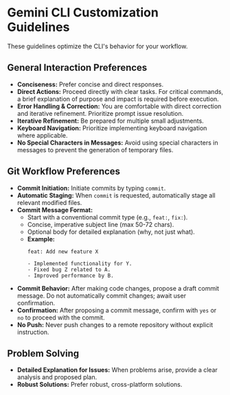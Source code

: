 # Gemini CLI Customization Guidelines

These guidelines optimize the CLI's behavior for your workflow.

## General Interaction Preferences

-   **Conciseness:** Prefer concise and direct responses.
-   **Direct Actions:** Proceed directly with clear tasks. For critical commands, a brief explanation of purpose and impact is required before execution.
-   **Error Handling & Correction:** You are comfortable with direct correction and iterative refinement. Prioritize prompt issue resolution.
-   **Iterative Refinement:** Be prepared for multiple small adjustments.
-   **Keyboard Navigation:** Prioritize implementing keyboard navigation where applicable.
-   **No Special Characters in Messages:** Avoid using special characters in messages to prevent the generation of temporary files.

## Git Workflow Preferences

-   **Commit Initiation:** Initiate commits by typing `commit`.
-   **Automatic Staging:** When `commit` is requested, automatically stage all relevant modified files.
-   **Commit Message Format:**
    *   Start with a conventional commit type (e.g., `feat:`, `fix:`).
    *   Concise, imperative subject line (max 50-72 chars).
    *   Optional body for detailed explanation (why, not just what).
    *   **Example:**
        ```
        feat: Add new feature X

        - Implemented functionality for Y.
        - Fixed bug Z related to A.
        - Improved performance by B.
        ```
-   **Commit Behavior:** After making code changes, propose a draft commit message. Do not automatically commit changes; await user confirmation.
-   **Confirmation:** After proposing a commit message, confirm with `yes` or `no` to proceed with the commit.
-   **No Push:** Never push changes to a remote repository without explicit instruction.

## Problem Solving

-   **Detailed Explanation for Issues:** When problems arise, provide a clear analysis and proposed plan.
-   **Robust Solutions:** Prefer robust, cross-platform solutions.